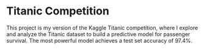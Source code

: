 # Titanic Competition

This project is my version of the Kaggle Titanic competition, where I explore and analyze the Titanic dataset to build a predictive model for passenger survival. The  most powerful model achieves a test set accuracy of 97.4%.


